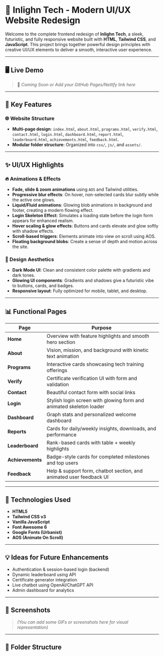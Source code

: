 # 🌟 Inlighn Tech - Modern UI/UX Website Redesign

Welcome to the complete frontend redesign of **Inlighn Tech**, a sleek, futuristic, and fully responsive website built with **HTML**, **Tailwind CSS**, and **JavaScript**. This project brings together powerful design principles with creative UI/UX elements to deliver a smooth, interactive user experience.

---

## 🖥️ Live Demo

> 🔗 _Coming Soon or Add your GitHub Pages/Netlify link here_

---

## 📌 Key Features

### 🌐 Website Structure

- **Multi-page design**: `index.html`, `about.html`, `programs.html`, `verify.html`, `contact.html`, `login.html`, `dashboard.html`, `report.html`, `leaderboard.html`, `achievements.html`, `feedback.html`.
- **Modular folder structure**: Organized into `css/`, `js/`, and `assets/`.

---

## ✨ UI/UX Highlights

### 🔥 Animations & Effects

- **Fade, slide & zoom animations** using `AOS` and Tailwind utilities.
- **Progressive blur effects**: On hover, non-selected cards blur subtly while the active one glows.
- **Liquid/Fluid animations**: Glowing blob animations in background and footer, creating a modern flowing effect.
- **Login Skeleton Effect**: Simulates a loading state before the login form appears for enhanced realism.
- **Hover scaling & glow effects**: Buttons and cards elevate and glow softly with shadow effects.
- **Scroll-based triggers**: Elements animate into view on scroll using AOS.
- **Floating background blobs**: Create a sense of depth and motion across the site.

### 🎨 Design Aesthetics

- **Dark Mode UI**: Clean and consistent color palette with gradients and dark tones.
- **Glowing UI components**: Gradients and shadows give a futuristic vibe to buttons, cards, and badges.
- **Responsive layout**: Fully optimized for mobile, tablet, and desktop.

---

## 📊 Functional Pages

| Page             | Purpose                                                             |
| ---------------- | ------------------------------------------------------------------- |
| **Home**         | Overview with feature highlights and smooth hero section            |
| **About**        | Vision, mission, and background with kinetic text animation         |
| **Programs**     | Interactive cards showcasing tech training offerings                |
| **Verify**       | Certificate verification UI with form and validation                |
| **Contact**      | Beautiful contact form with social links                            |
| **Login**        | Stylish login screen with glowing form and animated skeleton loader |
| **Dashboard**    | Graph stats and personalized welcome dashboard                      |
| **Reports**      | Cards for daily/weekly insights, downloads, and performance         |
| **Leaderboard**  | Rank-based cards with table + weekly highlights                     |
| **Achievements** | Badge-style cards for completed milestones and top users            |
| **Feedback**     | Help & support form, chatbot section, and animated user feedback UI |

---

## 🧠 Technologies Used

- **HTML5**
- **Tailwind CSS v3**
- **Vanilla JavaScript**
- **Font Awesome 6**
- **Google Fonts (Urbanist)**
- **AOS (Animate On Scroll)**

---

## 💡 Ideas for Future Enhancements

- Authentication & session-based login (backend)
- Dynamic leaderboard using API
- Certificate generator integration
- Live chatbot using OpenAI/ChatGPT API
- Admin dashboard for analytics

---

## 📸 Screenshots

> _(You can add some GIFs or screenshots here for visual representation)_

---

## 📁 Folder Structure
